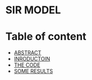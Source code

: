 # SIR MODEL

# Table of content
* [ABSTRACT](#ABSTRACT)
* [INRODUCTOIN](#INTRODUCTION)
* [THE CODE](#THE-CODE)
* [SOME RESULTS](#SOME-RESULTS)
